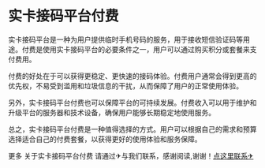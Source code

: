 # 实卡接码平台付费

实卡接码平台是一种为用户提供临时手机号码的服务，用于接收短信验证码等用途。付费是使用实卡接码平台的必要条件之一，用户可以通过购买积分或套餐来支付费用。

付费的好处在于可以获得更稳定、更快速的接码体验。付费用户通常会得到更高的优先权，不易受到滥用和垃圾信息的干扰，从而保障了用户的正常使用体验。

另外，实卡接码平台付费也可以保障平台的可持续发展。付费收入可以用于维护和升级平台的服务器和技术设备，确保用户能够长期稳定地使用服务。

总之，实卡接码平台付费是一种值得选择的方式。用户可以根据自己的需求和预算选择适合自己的付费套餐，以获得更好的使用体验和服务保障。

更多 关于实卡接码平台付费 请通过✈与我们联系，感谢阅读,谢谢！[点这里联系✈](https://t.me/pt99bot)